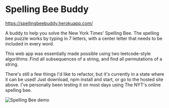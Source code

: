 # Spelling Bee Buddy

https://spellingbeebuddy.herokuapp.com/


A buddy to help you solve the New York Times' Spelling Bee. The spelling bee puzzle works by typing in 7 letters, with a center letter that needs to be included in every word.

This web app was essentially made possible using two leetcode-style algorithms: Find all subsequences of a string, and find all permutations of a string.

There's still a few things I'd like to refactor, but it's currently in a state where it can be used! Just download, npm install and start, or go to the hosted site above. I've personally been testing it on most days using The NYT's online spelling bee.

![Spelling Bee demo](http://g.recordit.co/rsiTbYs38s.gif)
